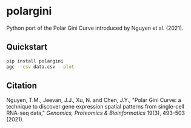 # polargini

Python port of the Polar Gini Curve introduced by Nguyen et al. (2021).

## Quickstart

```bash
pip install polargini
pgc --csv data.csv --plot
```

## Citation

Nguyen, T.M., Jeevan, J.J., Xu, N. and Chen, J.Y., "Polar Gini Curve: a technique to discover gene expression spatial patterns from single-cell RNA-seq data," *Genomics, Proteomics & Bioinformatics* 19(3), 493-503 (2021).
